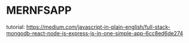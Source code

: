 # MERNFSAPP
tutorial: https://medium.com/javascript-in-plain-english/full-stack-mongodb-react-node-js-express-js-in-one-simple-app-6cc8ed6de274
